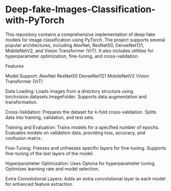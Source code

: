 # Deep-fake-Images-Classification-with-PyTorch
This repository contains a comprehensive implementation of deep fake models for image classification using PyTorch.
The project supports several popular architectures, including AlexNet, ResNet50, DenseNet121, MobileNetV2, and Vision Transformer (ViT). It also includes utilities for hyperparameter optimization, fine-tuning, and cross-validation.

Features

Model Support:
AlexNet
ResNet50
DenseNet121
MobileNetV2
Vision Transformer (ViT)

Data Loading:
Loads images from a directory structure using torchvision.datasets.ImageFolder.
Supports data augmentation and transformation.

Cross-Validation:
Prepares the dataset for k-fold cross-validation.
Splits data into training, validation, and test sets.

Training and Evaluation:
Trains models for a specified number of epochs.
Evaluates models on validation data, providing loss, accuracy, and confusion matrix.

Fine-Tuning:
Freezes and unfreezes specific layers for fine-tuning.
Supports fine-tuning of the last layers of the model.

Hyperparameter Optimization:
Uses Optuna for hyperparameter tuning.
Optimizes learning rate and model selection.

Extra Convolutional Layers:
Adds an extra convolutional layer to each model for enhanced feature extraction.
